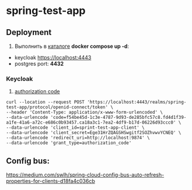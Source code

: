 # spring-test-app

## Deployment

1. Выполнить в [каталоге](infastructure/spring-test-application) **docker compose up -d**:
- keycloak [https://localhost:4443](https://localhost:4443)
- postgres port: **4432**



### Keycloak
1. [authorization code](https://localhost:4443/realms/spring-test-app/protocol/openid-connect/auth?response_type=code&client_id=sprint-test-app-client&redirect_uri=http://localhost:9874)
```
curl --location --request POST 'https://localhost:4443/realms/spring-test-app/protocol/openid-connect/token' \
--header 'Content-Type: application/x-www-form-urlencoded' \
--data-urlencode 'code=f54be45d-1c3e-4787-9d93-de285bfc57c8.fd4d1f39-a1fe-41a6-a72c-e686c0b93457.ca18a3c1-7ea2-4df9-b17d-06226d93ccc0' \
--data-urlencode 'client_id=sprint-test-app-client' \
--data-urlencode 'client_secret=Ege31HrZQAGSHSwgitf2SOZhvwvYCNEQ' \
--data-urlencode 'redirect_uri=http://localhost:9874' \
--data-urlencode 'grant_type=authorization_code'
```




## Config bus:
https://medium.com/swlh/spring-cloud-config-bus-auto-refresh-properties-for-clients-d18fa4c036cb

